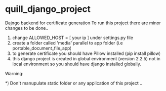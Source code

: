 # quill_django_project
Dajngo backend for certificate generation
To run this project there are minor changes to be done..
1) change ALLOWED_HOST = [ your ip ] under settings.py file
2) create a folder called 'media' parallel to app folder (i.e portable_document_file_app)
3) to generate certificate you should have Pillow installed (pip install pillow)
4) this django project is created in global environment (version 2.2.5) not in local environment so you should have django installed globally.



Warning:
  
  *) Don't manupulate static folder or any application of this project ..
  
